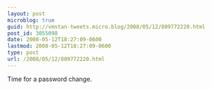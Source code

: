 ```yaml
---
layout: post
microblog: true
guid: http://vmstan-tweets.micro.blog/2008/05/12/809772220.html
post_id: 3055098
date: 2008-05-12T18:27:09-0600
lastmod: 2008-05-12T18:27:09-0600
type: post
url: /2008/05/12/809772220.html
---
```

Time for a password change.
